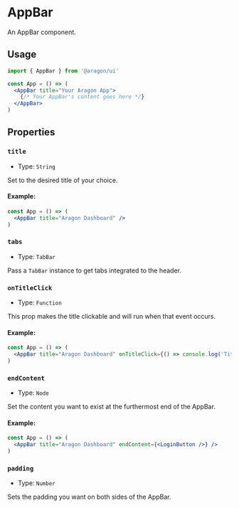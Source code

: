 # AppBar

An AppBar component.

## Usage

```jsx
import { AppBar } from '@aragon/ui'

const App = () => (
  <AppBar title="Your Aragon App">
    {/* Your AppBar's content goes here */}
  </AppBar>
)
```

## Properties

### `title`

- Type: `String`

Set to the desired title of your choice.

#### Example:

```jsx
const App = () => (
  <AppBar title="Aragon Dashboard" />
)
```

### `tabs`

- Type: `TabBar`

Pass a `TabBar` instance to get tabs integrated to the header.

### `onTitleClick`

- Type: `Function`

This prop makes the title clickable and will run when that event occurs.

#### Example:

```jsx
const App = () => (
  <AppBar title="Aragon Dashboard" onTitleClick={() => console.log('Title was clicked!')} />
)
```

### `endContent`

- Type: `Node`

Set the content you want to exist at the furthermost end of the AppBar.

#### Example:

```jsx
const App = () => (
  <AppBar title="Aragon Dashboard" endContent={<LoginButton />} />
)
```

### `padding`

- Type: `Number`

Sets the padding you want on both sides of the AppBar.
